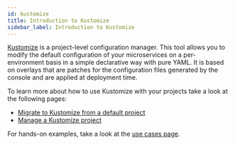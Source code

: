 ```yaml
---
id: kustomize
title: Introduction to Kustomize
sidebar_label: Introduction to Kustomize
---
```


[Kustomize](https://kustomize.io/) is a project-level configuration manager. This tool allows you to modify the default configuration of your microservices on a per-environment basis in a simple declarative way with pure YAML. It is based on overlays that are patches for the configuration files generated by the console and are applied at deployment time.

To learn more about how to use Kustomize with your projects take a look at the following pages:

- [Migrate to Kustomize from a default project](/development_suite/set-up-infrastructure/kustomize/migrate.md)
- [Manage a Kustomize project](/development_suite/set-up-infrastructure/kustomize/projects.md)

For hands-on examples, take a look at the [use cases page](/development_suite/set-up-infrastructure/kustomize/examples.md).